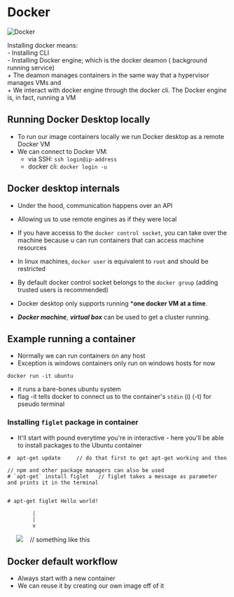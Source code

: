 
# Docker

 ![Docker](/images/docker-logo.jpeg)

Installing docker means:      
    - Installing CLI     
    - Installing Docker engine; which is the docker deamon ( background running service)     
           +   The deamon manages containers in the same way that a hypervisor  manages VMs and    
           +   We interact with docker engine through the docker cli. The Docker engine is, in fact, running a VM




## Running Docker Desktop locally

- To run our image containers locally we run Docker desktop as a remote Docker VM
- We can connect to Docker VM: 
    + via SSH: `ssh login@ip-address`
    + docker cli: `docker login -u`



## Docker desktop internals

- Under the hood, communication happens over an API
- Allowing us to use  remote engines as if they were local
- If you have accesss to the `docker control socket`, you can take over the machine because u can run containers that can access machine resources

- In linux machines, `docker user` is equivalent to `root` and should be restricted
- By default docker control socket belongs to the `docker group` (adding trusted users is recommended)
- Docker desktop only supports running ***one docker VM at a time**. 
- ***Docker machine***, ***virtual box*** can be used to get a cluster running.




## Example running a container

- Normally we can run containers on any host
- Exception is windows containers only run on windows hosts for now


```
docker run -it ubuntu
```

- it runs a bare-bones ubuntu system
- flag -it tells docker to connect us to the container's `stdin` (i)  (-t) for pseudo terminal




### Installing `figlet` package in container

- It'll start with pound everytime you're in interactive - here you'll be able to install packages to the Ubuntu container

```
#  apt-get update     // do that first to get apt-get working and then

// npm and other package managers can also be used
# `apt-get` install figlet   // figlet takes a message as parameter and prints it in the terminal


# apt-get figlet Hello world!

        |
        |
        v
```
&nbsp; &nbsp;&nbsp;      ![](/images/helloword.png)    &nbsp; &nbsp;// something like this



## Docker default workflow

- Always start with a new container 
- We can reuse it by creating our own image off of it
